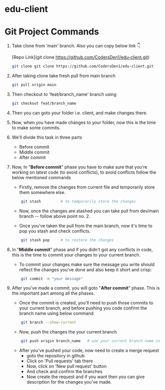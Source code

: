 # edu-client 

# Git Project Commands

1. Take clone from 'main' branch. Also you can copy below link 👇
   
   [Repo Link](git clone https://github.com/CodersDen1/edu-client.git)

   ```Bash
   git clone git clone https://github.com/CodersDen1/edu-client.git
   ```

2. After taking clone take fresh pull from main branch 

   ```Bash
   git pull origin main
   ```

3. Then checkout to 'feat/branch_name' branch using
   
   ```Bash
   git checkout feat/branch_name
   ```

4. Then you can goto your folder i.e. client, and make changes there.

5. Now, when you have made changes to your folder, now this is the time to make some commits.

6. We'll divide this task in three parts 
   - Before commit
   - Middle commit
   - After commit

7. Now, In "**Before commit**" phase you have to make sure that you're working on latest code (to avoid conflicts), to avoid conflicts follow the below mentioned commands
   
   - Firstly, remove the changes from current file and temporarily store them somewhere else.
    
    ```Bash
        git stash         # to temporarily store the changes
    ```
   - Now, once the changes are stashed you can take pull from dev/main branch   -- follow above point no. 2.

   - Once you've taken the pull from the main branch, now it's time to pop you stash and check conflicts.

    ```Bash
        git stash pop     # to restore the changes      
    ```

8. In "**Middle commit**" phase and if you didn't got any conflicts in code, this is the time to commit your changes to your current branch.

    - To commit your changes make sure the message you write should reflect the changes you've done and also keep it short and crisp: 
  
    ```Bash
        git commit -m "your message"
    ```

9. After you've made a commit, you will goto "**After commit**" phase. This is the important part among all the phases.
    
    - Once the commit is created, you'll need to push those commits to your current branch, and before pushing you code confirm the branch name using below command
    
    ```Bash
        git branch --show-current
    ``` 

    - Now, push the changes the your current branch

    ```Bash
        git push origin branch_name   # use your current branch name in 'branchName'
    ```

    - After you've pushed your code, now need to create a merge request
      <br/>
        - goto the repository in github
        - Click on 'Pull requests' tab there
        - Now, click on 'New pull request' button
        - And check and confirm the branches
        - Now create the request and if you want then you can give description for the changes you've made.
